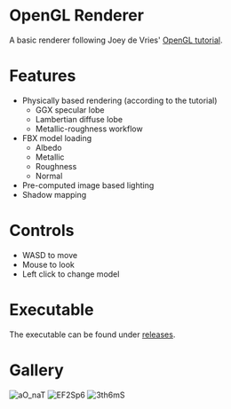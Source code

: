 # OpenGL Renderer
A basic renderer following Joey de Vries' [OpenGL tutorial](https://learnopengl.com/).

# Features
- Physically based rendering (according to the tutorial)
  - GGX specular lobe
  - Lambertian diffuse lobe
  - Metallic-roughness workflow
- FBX model loading
  - Albedo
  - Metallic
  - Roughness
  - Normal
- Pre-computed image based lighting
- Shadow mapping

# Controls
- WASD to move
- Mouse to look
- Left click to change model

# Executable
The executable can be found under [releases](https://github.com/mooddood235/PBR-Rasterizer/releases/tag/1.0).

# Gallery
![aO_naT](https://github.com/mooddood235/PBR-Rasterizer/assets/62807754/4e3ee52a-1d77-4e64-a3ff-20cc703f9069)
![EF2Sp6](https://github.com/mooddood235/PBR-Rasterizer/assets/62807754/6ef3959c-4604-4e21-9a13-3cee1f371494)
![3th6mS](https://github.com/mooddood235/PBR-Rasterizer/assets/62807754/e9269eae-bc4b-440c-9a23-f6a5d77c7cf8)




